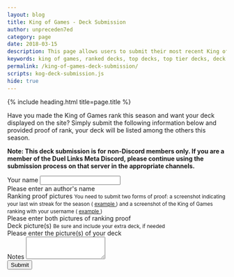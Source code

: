 ```yaml
---
layout: blog
title: King of Games - Deck Submission
author: unpreceden7ed
category: page
date: 2018-03-15
description: This page allows users to submit their most recent King of Games deck to be displayed on the site, provided proof of obtaining the rank.
keywords: king of games, ranked decks, top decks, top tier decks, deck submission
permalink: /king-of-games-deck-submission/
scripts: kog-deck-submission.js
hide: true
---
```


{% include heading.html title=page.title %}

<div class="section header">
    <p>Have you made the King of Games rank this season and want your deck displayed on the site? Simply submit the following information below and provided proof of rank, your deck will be listed among the others this season.
    </p>
    <p><b>Note: This deck submission is for non-Discord members only. If you are a member of the Duel Links Meta Discord, please continue using the submission process on that server in the appropriate channels.</b></p>     
</div>

<div class="section">
    <form id="kog-deck-submission-form" novalidate action="https://formspree.io/
duel-links-deck-submission@googlegroups.com"
      method="POST">
        <div class="form-group">
            <label for="author">Your name</label>
            <input type="text" class="form-control" id="author" required name="author">
            <div class="invalid-feedback">
                Please enter an author's name  
            </div>
        </div>
        <div class="form-group row" id="proof-form-group">            
            <label for="proof" class="col-12">Ranking proof pictures</label>
            <input type="hidden" role="uploadcare-uploader" name="proof" data-images-only="true" data-multiple="true" id="proof"/>
            <small class="form-text text-muted col-12">You need to submit two forms of proof: a screenshot indicating your last win streak for the season (
                <a data-src="#kog-proof-1" href="javascript:;" class="fancybox">
                    example
                </a>
            ) and a screenshot of the King of Games ranking with your username (
                <a data-src="#kog-proof-2" href="javascript:;" class="fancybox">
                    example
                </a>
            )
            </small>
            <div class="invalid-feedback col-12">
                Please enter both pictures of ranking proof 
            </div>
        </div>
        <div class="form-group row" id="deck-form-group">            
            <label for="deck-pics" class="col-12">Deck picture(s)</label>
            <input type="hidden" role="uploadcare-uploader" name="deck-pics" data-images-only="true" data-multiple="true" id="deck-pics"/>
            <small class="form-text text-muted col-12">Be sure and include your extra deck, if needed</small>
            <div class="invalid-feedback col-12">
                Please enter the picture(s) of your deck  
            </div> 
        </div>
        <div class="form-group">
            <label for="notes">Notes</label>
            <textarea class="form-control" id="notes" rows="3" name="notes"></textarea>
        </div>
        <input type="hidden" name="_subject" id="subject"/>
        <button type="submit" class="btn btn-primary" id="submit">Submit</button>
    </form>
</div>          

<div style="display: none;" id="kog-proof-1" class="kog-proof">
	<img src="/img/pages/top-decks/kog-submission/kog_proof_1.png" class="kog-proof-picture">
</div>   

<div style="display: none;" id="kog-proof-2" class="kog-proof">
	<img src="/img/pages/top-decks/kog-submission/kog_proof_2.png" class="kog-proof-picture">
</div>